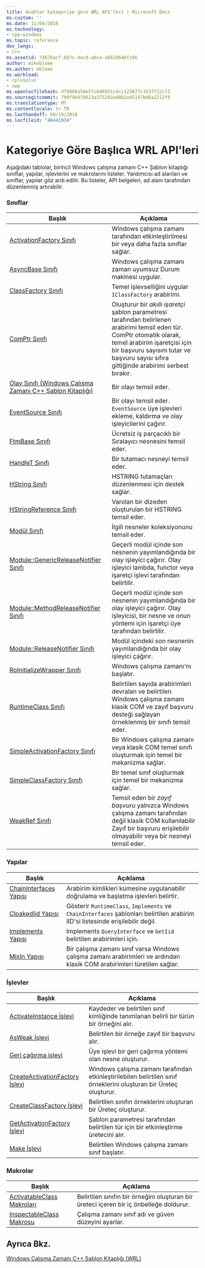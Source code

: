 ```yaml
---
title: Anahtar kategoriye göre WRL API'leri | Microsoft Docs
ms.custom: ''
ms.date: 11/04/2016
ms.technology:
- cpp-windows
ms.topic: reference
dev_langs:
- C++
ms.assetid: 7367bacf-6b7c-4ecd-a0ce-a662db46fc66
author: mikeblome
ms.author: mblome
ms.workload:
- cplusplus
- uwp
ms.openlocfilehash: d79888a58e5fc6d6911c4cc123877c1537f22cf1
ms.sourcegitcommit: 799f9b976623a375203ad8b2ad5147bd6a2212f0
ms.translationtype: MT
ms.contentlocale: tr-TR
ms.lasthandoff: 09/19/2018
ms.locfileid: "46441934"
---
```

# <a name="key-wrl-apis-by-category"></a>Kategoriye Göre Başlıca WRL API'leri
Aşağıdaki tablolar, birincil Windows çalışma zamanı C++ Şablon kitaplığı sınıflar, yapılar, işlevlerini ve makrolarını listeler. Yardımcısı ad alanları ve sınıflar, yapılar göz ardı edilir. Bu listeler, API belgeleri, ad alanı tarafından düzenlenmiş artırabilir.
  
### <a name="classes"></a>Sınıflar
  
|Başlık|Açıklama|
|-----------|-----------------|
|[ActivationFactory Sınıfı](../windows/activationfactory-class.md)|Windows çalışma zamanı tarafından etkinleştirilmesi bir veya daha fazla sınıflar sağlar.|
|[AsyncBase Sınıfı](../windows/asyncbase-class.md)|Windows çalışma zamanı zaman uyumsuz Durum makinesi uygular.|
|[ClassFactory Sınıfı](../windows/classfactory-class.md)|Temel işlevselliğini uygular `IClassFactory` arabirimi.|
|[ComPtr Sınıfı](../windows/comptr-class.md)|Oluşturur bir *akıllı işaretçi* şablon parametresi tarafından belirlenen arabirimi temsil eden tür. ComPtr otomatik olarak, temel arabirim işaretçisi için bir başvuru sayısını tutar ve başvuru sayısı sıfıra gittiğinde arabirimi serbest bırakır.|
|[Olay Sınıfı (Windows Çalışma Zamanı C++ Şablon Kitaplığı)](../windows/event-class-windows-runtime-cpp-template-library.md)|Bir olayı temsil eder.|
|[EventSource Sınıfı](../windows/eventsource-class.md)|Bir olayı temsil eder. `EventSource` üye işlevleri ekleme, kaldırma ve olay işleyicilerini çağırır.|
|[FtmBase Sınıfı](../windows/ftmbase-class.md)|Ücretsiz iş parçacıklı bir Sıralayıcı nesnesini temsil eder.|
|[HandleT Sınıfı](../windows/handlet-class.md)|Bir tutamacı nesneyi temsil eder.|
|[HString Sınıfı](../windows/hstring-class.md)|HSTRING tutamaçları düzenlenmesi için destek sağlar.|
|[HStringReference Sınıfı](../windows/hstringreference-class.md)|Varolan bir dizeden oluşturulan bir HSTRING temsil eder.|
|[Modül Sınıfı](../windows/module-class.md)|İlgili nesneler koleksiyonunu temsil eder.|
|[Module::GenericReleaseNotifier Sınıfı](../windows/module-genericreleasenotifier-class.md)|Geçerli modül içinde son nesnenin yayımlandığında bir olay işleyici çağırır. Olay işleyici lambda, functor veya işaretçi işlevi tarafından belirtilir.|
|[Module::MethodReleaseNotifier Sınıfı](../windows/module-methodreleasenotifier-class.md)|Geçerli modül içinde son nesnenin yayımlandığında bir olay işleyici çağırır. Olay işleyicisi, bir nesne ve onun yöntemi için işaretçi üye tarafından belirtilir.|
|[Module::ReleaseNotifier Sınıfı](../windows/module-releasenotifier-class.md)|Modül içindeki son nesnenin yayımlandığında bir olay işleyici çağırır.|
|[RoInitializeWrapper Sınıfı](../windows/roinitializewrapper-class.md)|Windows çalışma zamanı'nı başlatır.|
|[RuntimeClass Sınıfı](../windows/runtimeclass-class.md)|Belirtilen sayıda arabirimleri devralan ve belirtilen Windows çalışma zamanı klasik COM ve zayıf başvuru desteği sağlayan örneklenmiş bir sınıfı temsil eder.|
|[SimpleActivationFactory Sınıfı](../windows/simpleactivationfactory-class.md)|Bir Windows çalışma zamanı veya klasik COM temel sınıfı oluşturmak için temel bir mekanizma sağlar.|
|[SimpleClassFactory Sınıfı](../windows/simpleclassfactory-class.md)|Bir temel sınıf oluşturmak için temel bir mekanizma sağlar.|
|[WeakRef Sınıfı](../windows/weakref-class.md)|Temsil eden bir *zayıf başvuru* yalnızca Windows çalışma zamanı tarafından değil klasik COM kullanılabilir Zayıf bir başvuru erişilebilir olmayabilir veya bir nesneyi temsil eder.|
  
### <a name="structures"></a>Yapılar
  
|Başlık|Açıklama|
|-----------|-----------------|
|[ChainInterfaces Yapısı](../windows/chaininterfaces-structure.md)|Arabirim kimlikleri kümesine uygulanabilir doğrulama ve başlatma işlevleri belirtir.|
|[CloakedIid Yapısı](../windows/cloakediid-structure.md)|Gösterir `RuntimeClass`, `Implements` ve `ChainInterfaces` şablonları belirtilen arabirim IID'si listesinde erişilebilir değil.|
|[Implements Yapısı](../windows/implements-structure.md)|Implements `QueryInterface` ve `GetIid` belirtilen arabirimleri için.|
|[MixIn Yapısı](../windows/mixin-structure.md)|Bir çalışma zamanı sınıf varsa Windows çalışma zamanı arabirimleri ve ardından klasik COM arabirimleri türetilen sağlar.|
  
### <a name="functions"></a>İşlevler
  
|Başlık|Açıklama|
|-----------|-----------------|
|[ActivateInstance İşlevi](../windows/activateinstance-function.md)|Kaydeder ve belirtilen sınıf kimliğinde tanımlanan belirli bir türün bir örneğini alır.|
|[AsWeak İşlevi](../windows/asweak-function.md)|Belirtilen bir örneğe zayıf bir başvuru alır.|
|[Geri çağırma işlevi](../windows/callback-function-windows-runtime-cpp-template-library.md)|Üye işlevi bir geri çağırma yöntemi olan nesne oluşturur.|
|[CreateActivationFactory İşlevi](../windows/createactivationfactory-function.md)|Windows çalışma zamanı tarafından etkinleştirilebilen belirtilen sınıf örneklerini oluşturan bir Üreteç oluşturur.|
|[CreateClassFactory İşlevi](../windows/createclassfactory-function.md)|Belirtilen sınıfın örneklerini oluşturan bir Üreteç oluşturur.|
|[GetActivationFactory İşlevi](../windows/getactivationfactory-function.md)|Şablon parametresi tarafından belirtilen tür için bir etkinleştirme üretecini alır.|
|[Make İşlevi](../windows/make-function.md)|Belirtilen Windows çalışma zamanı sınıf başlatır.|
  
### <a name="macros"></a>Makrolar
  
|Başlık|Açıklama|
|-----------|-----------------|
|[ActivatableClass Makroları](../windows/activatableclass-macros.md)|Belirtilen sınıfın bir örneğini oluşturan bir üreteci içeren bir iç önbelleğe doldurur.|
|[InspectableClass Makrosu](../windows/inspectableclass-macro.md)|Çalışma zamanı sınıf adı ve güven düzeyini ayarlar.|
  
## <a name="see-also"></a>Ayrıca Bkz.

[Windows Çalışma Zamanı C++ Şablon Kitaplığı (WRL)](../windows/windows-runtime-cpp-template-library-wrl.md)
